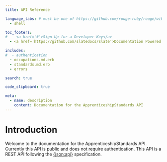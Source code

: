 ```yaml
---
title: API Reference

language_tabs: # must be one of https://github.com/rouge-ruby/rouge/wiki/List-of-supported-languages-and-lexers
  - shell

toc_footers:
#  - <a href='#'>Sign Up for a Developer Key</a>
  - <a href='https://github.com/slatedocs/slate'>Documentation Powered by Slate</a>

includes:
#  - authentication
  - occupations.md.erb
  - standards.md.erb
  - errors

search: true

code_clipboard: true

meta:
  - name: description
    content: Documentation for the ApprenticeshipStandards API
---
```


# Introduction

Welcome to the documentation for the ApprenticeshipStandards API. Currently this
API is public and does not require authentication. This API is a REST API
following the [{json:api}](https://jsonapi.org/format/) specification.
